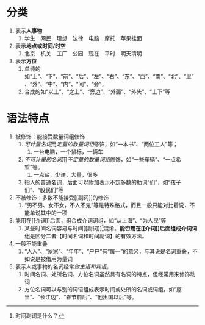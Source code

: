 # 分类
1. 表示**人事物** 
	1. 学生　网民　理想　法律　电脑　摩托　苹果挂面
2. 表示**地点或时间/时空** 
	1. 北京　机关　工厂　公园　现在　平时　明天清明
3. 表示**方位** 
	1. 单纯的如“上”、“下”、“前”、“后”、“左”、“右”、“东”、“西”、“南”、“北”、“里”、“外”、“中”、“内”、“间”、“旁”，
	2. 合成的如“以上”、“之上”、“旁边”、“外面”、“外头”、“上下”等

# 语法特点
1. 被修饰：能接受数量词组修饰
	1. *可计量名词*用*定量的数量词组*修饰，如“一本书”、“两位工人”等；
		1. 一台电脑，一个鼠标，一辆车
	2. *不可计量的名词*用*不定量的数量词组*修饰，如“一些车辆”、“一点希望”等。
		1. 一点盐，少许，大量，很多
	3. 指人的普通名词，后面可以附加表示不定多数的助词“们”，如“孩子们”、“股民们”等
2. 不被修饰：多数不能接受[[副词]]的修饰
	1. “男不男、女不女，不人不鬼”等是特殊格式，而且一般只能对比着说，不能单说其中的一项
3. 能用在[[介词]]后面，组合成介词词组，如“从上海”、“为人民”等
	1. 某些时间名词容易与时间[[副词]][^1]混淆。**能否用在[[介词]]后面组成介词词组**是区分二者【时间名词和时间副词】的有效方法。
4. 一般不能重叠
	1. “人人”、“家家”、“年年”、“户户”有“每一”的意义，与其说是名词重叠，不如说是被借用为量词
5. 表示人或事物的名词经常*做主语和宾语*。
	1. 时间名词、处所名词、方位名词虽然具有名词的特点，但经常用来修饰动词
	2. 方位名词可以与别的词语组成表示时间或处所的名词或词组，如“屋里”、“长江边”、“春节前后”、“他出国以后”等。

[^1]: 时间副词是什么？
